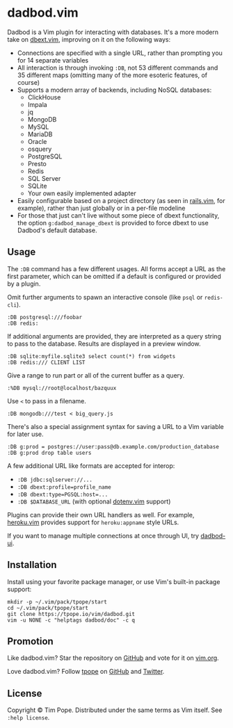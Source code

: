 # dadbod.vim

Dadbod is a Vim plugin for interacting with databases.  It's a more modern
take on [dbext.vim][], improving on it on the following ways:

* Connections are specified with a single URL, rather than prompting you for
  14 separate variables
* All interaction is through invoking `:DB`, not 53 different commands and 35
  different maps (omitting many of the more esoteric features, of course)
* Supports a modern array of backends, including NoSQL databases:
  - ClickHouse
  - Impala
  - jq
  - MongoDB
  - MySQL
  - MariaDB
  - Oracle
  - osquery
  - PostgreSQL
  - Presto
  - Redis
  - SQL Server
  - SQLite
  - Your own easily implemented adapter
* Easily configurable based on a project directory (as seen in [rails.vim][],
  for example), rather than just globally or in a per-file modeline
* For those that just can't live without some piece of dbext functionality,
  the option `g:dadbod_manage_dbext` is provided to force dbext to use
  Dadbod's default database.

## Usage

The `:DB` command has a few different usages.  All forms accept a URL as the
first parameter, which can be omitted if a default is configured or provided
by a plugin.

Omit further arguments to spawn an interactive console (like `psql` or
`redis-cli`).

    :DB postgresql:///foobar
    :DB redis:

If additional arguments are provided, they are interpreted as a query string
to pass to the database.  Results are displayed in a preview window.

    :DB sqlite:myfile.sqlite3 select count(*) from widgets
    :DB redis:/// CLIENT LIST

Give a range to run part or all of the current buffer as a query.

    :%DB mysql://root@localhost/bazquux

Use `<` to pass in a filename.

    :DB mongodb:///test < big_query.js

There's also a special assignment syntax for saving a URL to a Vim variable
for later use.

    :DB g:prod = postgres://user:pass@db.example.com/production_database
    :DB g:prod drop table users

A few additional URL like formats are accepted for interop:

* `:DB jdbc:sqlserver://...`
* `:DB dbext:profile=profile_name`
* `:DB dbext:type=PGSQL:host=...`
* `:DB $DATABASE_URL` (with optional [dotenv.vim][] support)

Plugins can provide their own URL handlers as well.  For example,
[heroku.vim][] provides support for `heroku:appname` style URLs.

If you want to manage multiple connections at once through UI,
try [dadbod-ui][].

[dbext.vim]: http://www.vim.org/script.php?script_id=356
[dotenv.vim]: https://tpope.io/vim/dotenv.git
[heroku.vim]: https://tpope.io/vim/heroku.git
[rails.vim]:  https://tpope.io/vim/rails.git
[dadbod-ui]:  https://github.com/kristijanhusak/vim-dadbod-ui

## Installation

Install using your favorite package manager, or use Vim's built-in package
support:

    mkdir -p ~/.vim/pack/tpope/start
    cd ~/.vim/pack/tpope/start
    git clone https://tpope.io/vim/dadbod.git
    vim -u NONE -c "helptags dadbod/doc" -c q

## Promotion

Like dadbod.vim?  Star the repository on
[GitHub](https://github.com/tpope/vim-dadbod) and vote for it on
[vim.org](https://www.vim.org/scripts/script.php?script_id=5665).

Love dadbod.vim?  Follow [tpope](http://tpo.pe/) on
[GitHub](https://github.com/tpope) and
[Twitter](http://twitter.com/tpope).

## License

Copyright © Tim Pope.  Distributed under the same terms as Vim itself.
See `:help license`.
